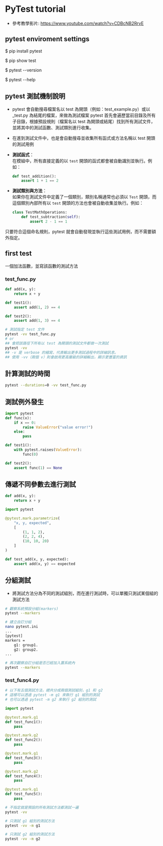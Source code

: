 # PyTest tutorial
* 參考教學影片: https://www.youtube.com/watch?v=CDBcNB2RrvE

## pytest enviroment settings
$ pip install pytest

$ pip show test

$ pytest --version

$ pytest --help

## pytest 測試機制說明
* pytest 會自動搜尋檔案名以 test 為開頭（例如：test_example.py）或以 _test.py 為結尾的檔案，來做為測試檔案
pytest 首先會遍歷當前目錄及所有子目錄，根據預設規則（檔案名以 test 為開頭或結尾）找到所有測試文件，並將其中的測試函數、測試類別進行收集。

* 在進到測試文件中，也是會自動搜尋並收集所有函式或方法名稱以 test 開頭的測試用例
- **測試函式**：  
  在模組中，所有直接定義的以 `test` 開頭的函式都會被自動識別並執行。例如：
  ```python
  def test_addition():
      assert 1 + 1 == 2
  ```

- **測試類別與方法**：  
  如果你在測試文件中定義了一個類別，類別名稱通常也必須以 `Test` 開頭，而這個類別內部所有以 `test` 開頭的方法也會被自動收集並執行。例如：
  ```python
  class TestMathOperations:
      def test_subtraction(self):
          assert 2 - 1 == 1
  ```

只要符合這個命名規則，pytest 就會自動發現並執行這些測試用例，而不需要額外指定。

## first test
一個加法函數，並寫該函數的測試方法

### test_func.py
``` python
def add(x, y):
    return x + y

def test1():
    assert add(1, 2) == 4

def test2():
    assert add(1, 3) == 4

```

``` bash
# 測試指定 test 文件
pytest -vv test_func.py
# or
## 會把該路徑下所有以 test 為開頭的測試文件都做一次測試
pytest -vv
## -v 是 verbose 的縮寫，代表輸出更多測試過程中的詳細訊息。
## 使用 -vv（兩個 v）則會啟用更高層級的詳細輸出，顯示更豐富的資訊
```

## 計算測試的時間
``` bash
pytest --durations=0 -vv test_func.py
```

## 測試例外發生
``` python
import pytest
def func(x):
    if x == 0:
        raise ValueError("value error!")
    else:
        pass

def test1():
    with pytest.raises(ValueError):
        func(0)

def test2():
    assert func(1) == None

```

## 傳遞不同參數去進行測試
``` python
def add(x, y):
    return x + y

import pytest

@pytest.mark.parametrize(
    "x, y, expected",
    [
        (1, 1, 2),
        (2, 2, 4),
        (10, 10, 20)
    ]
)

def test_add(x, y, expected):
    assert add(x, y) == expected

```

## 分組測試
* 將測試方法分為不同的測試組別，而在進行測試時，可以單獨只測試某個組的測試方法

``` bash
# 觀察系統預設分組(markers)
pytest --markers

# 建立自訂分組
nano pytest.ini
...
[pytest]
markers =
    g1: group1.
    g2: group2.
...

# 再次觀察自訂分組是否已經加入置系統內
pytest --markers
```

### test_func4.py
``` python
# 以下有五個測試方法，總共分成兩個測試組別，g1 和 g2
# 這樣可以透過 pytest -m g1 來執行 g1 組別的測試
# 也可以透過 pytest -m g2 來執行 g2 組別的測試

import pytest

@pytest.mark.g1
def test_func1():
    pass

@pytest.mark.g2
def test_func2():
    pass

@pytest.mark.g1
def test_func3():
    pass

@pytest.mark.g2
def test_func4():
    pass

@pytest.mark.g1
def test_func5():
    pass
```

``` bash
# 不指定就是預設的所有測試方法都測試一遍
pytest -vv

# 只測試 g1 組別的測試方法
pytest -vv -m g1

# 只測試 g2 組別的測試方法
pytest -vv -m g2
```